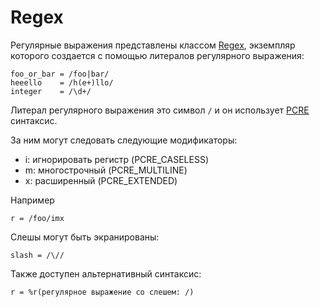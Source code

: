 # Regex

Регулярные выражения представлены классом [Regex](http://crystal-lang.org/api/Regex.html), экземпляр которого создается с помощью литералов регулярного выражения:

```crystal
foo_or_bar = /foo|bar/
heeello    = /h(e+)llo/
integer    = /\d+/
```

Литерал регулярного выражения это символ `/` и он использует [PCRE](http://pcre.org/pcre.txt) синтаксис.

За ним могут следовать следующие модификаторы:

* i: игнорировать регистр (PCRE_CASELESS)
* m: многострочный (PCRE_MULTILINE)
* x: расширенный (PCRE_EXTENDED)

Например

```crystal
r = /foo/imx
```

Слешы могут быть экранированы:

```crystal
slash = /\//
```

Также доступен альтернативный синтаксис:

```crystal
r = %r(регулярное выражение со слешем: /)
```
